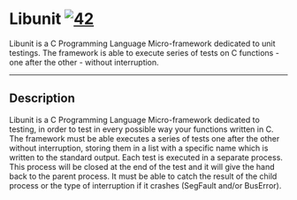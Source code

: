 # Libunit [![42](https://i.imgur.com/9NXfcit.jpg)](i.imgur.com/9NXfcit.jpg)

Libunit is a C Programming Language Micro-framework dedicated to unit testings.
The framework is able to execute series of tests on C functions - one after the other - without interruption.

---

## Description

Libunit is a C Programming Language Micro-framework dedicated to testing, in order to test in every possible way your functions written in C. The framework must be able executes a series of tests one after the other without interruption, storing them in a list with a specific name which is written to the standard output. Each test is executed in a separate process. This process will be closed at the end of the test and it will give the hand back to the parent process. It must be able to catch the result of the child process or the type of interruption if it crashes (SegFault and/or BusError).

